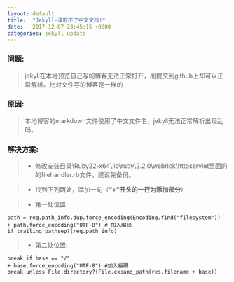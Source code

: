 ```yaml
---
layout: default
title:  "Jekyll-读取不了中文文档!"
date:   2017-12-07 23:45:15 +0800
categories: jekyll update
---
```

### 问题:
> jekyll在本地预览自己写的博客无法正常打开，而提交到github上却可以正常解析。比对文件写的博客是一样的

### 原因:
> 本地博客的markdown文件使用了中文文件名，jekyll无法正常解析出现乱码。 

### 解决方案:
> -  修改安装目录\Ruby22-x64\lib\ruby\2.2.0\webrick\httpservlet里面的的filehandler.rb文件，建议先备份。

> - 找到下列两处，添加一句（**“+“开头的一行为添加部分**）

> - 第一处位置:

    path = req.path_info.dup.force_encoding(Encoding.find("filesystem"))
    + path.force_encoding("UTF-8") # 加入编码
    if trailing_pathsep?(req.path_info)

> - 第二处位置:

    break if base == "/"
    + base.force_encoding("UTF-8") #加入編碼
    break unless File.directory?(File.expand_path(res.filename + base))


